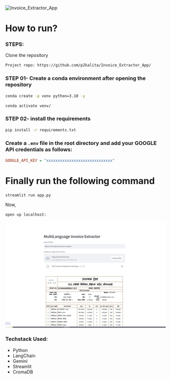 
![Invoice_Extractor_App](https://socialify.git.ci/p2kalita/Invoice_Extractor_App/image?language=1&name=1&owner=1&pattern=Signal&stargazers=1&theme=Light)
# How to run?
### STEPS:

Clone the repository

```bash
Project repo: https://github.com/p2kalita/Invoice_Extractor_App/
```

### STEP 01- Create a conda environment after opening the repository

```bash
conda create -p venv python=3.10 -y
```

```bash
conda activate venv/
```

### STEP 02- install the requirements
```bash
pip install -r requirements.txt
```


### Create a `.env` file in the root directory and add your GOOGLE API credentials as follows:

```ini
GOOGLE_API_KEY = "xxxxxxxxxxxxxxxxxxxxxxxxxxxxx"
```




# Finally run the following command
```
streamlit run app.py
```

Now,

```
open up localhost:
```


![alt text](https://github.com/p2kalita/Invoice_Extractor_App/blob/main/Capture.JPG)



### Techstack Used:

- Python
- LangChain
- Gemini
- Streamlit
- CromaDB



